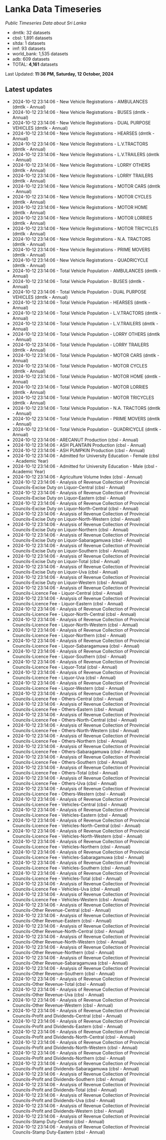 # Lanka Data Timeseries
*Public Timeseries Data about Sri Lanka*

* dmtlk: 32 datasets
* cbsl: 1,891 datasets
* sltda: 1 datasets
* imf: 93 datasets
* world_bank: 1,535 datasets
* adb: 609 datasets
* TOTAL: **4,161** datasets

Last Updated: **11:36 PM, Saturday, 12 October, 2024**

## Latest updates

* 2024-10-12 23:14:06 - New Vehicle Registrations - AMBULANCES (dmtlk - Annual)
* 2024-10-12 23:14:06 - New Vehicle Registrations - BUSES (dmtlk - Annual)
* 2024-10-12 23:14:06 - New Vehicle Registrations - DUAL PURPOSE VEHICLES (dmtlk - Annual)
* 2024-10-12 23:14:06 - New Vehicle Registrations - HEARSES (dmtlk - Annual)
* 2024-10-12 23:14:06 - New Vehicle Registrations - L.V.TRACTORS (dmtlk - Annual)
* 2024-10-12 23:14:06 - New Vehicle Registrations - L.V.TRAILERS (dmtlk - Annual)
* 2024-10-12 23:14:06 - New Vehicle Registrations - LORRY OTHERS (dmtlk - Annual)
* 2024-10-12 23:14:06 - New Vehicle Registrations - LORRY TRAILERS (dmtlk - Annual)
* 2024-10-12 23:14:06 - New Vehicle Registrations - MOTOR CARS (dmtlk - Annual)
* 2024-10-12 23:14:06 - New Vehicle Registrations - MOTOR CYCLES (dmtlk - Annual)
* 2024-10-12 23:14:06 - New Vehicle Registrations - MOTOR HOME (dmtlk - Annual)
* 2024-10-12 23:14:06 - New Vehicle Registrations - MOTOR LORRIES (dmtlk - Annual)
* 2024-10-12 23:14:06 - New Vehicle Registrations - MOTOR TRICYCLES (dmtlk - Annual)
* 2024-10-12 23:14:06 - New Vehicle Registrations - N.A. TRACTORS (dmtlk - Annual)
* 2024-10-12 23:14:06 - New Vehicle Registrations - PRIME MOVERS (dmtlk - Annual)
* 2024-10-12 23:14:06 - New Vehicle Registrations - QUADRICYCLE (dmtlk - Annual)
* 2024-10-12 23:14:06 - Total Vehicle Population - AMBULANCES (dmtlk - Annual)
* 2024-10-12 23:14:06 - Total Vehicle Population - BUSES (dmtlk - Annual)
* 2024-10-12 23:14:06 - Total Vehicle Population - DUAL PURPOSE VEHICLES (dmtlk - Annual)
* 2024-10-12 23:14:06 - Total Vehicle Population - HEARSES (dmtlk - Annual)
* 2024-10-12 23:14:06 - Total Vehicle Population - L.V.TRACTORS (dmtlk - Annual)
* 2024-10-12 23:14:06 - Total Vehicle Population - L.V.TRAILERS (dmtlk - Annual)
* 2024-10-12 23:14:06 - Total Vehicle Population - LORRY OTHERS (dmtlk - Annual)
* 2024-10-12 23:14:06 - Total Vehicle Population - LORRY TRAILERS (dmtlk - Annual)
* 2024-10-12 23:14:06 - Total Vehicle Population - MOTOR CARS (dmtlk - Annual)
* 2024-10-12 23:14:06 - Total Vehicle Population - MOTOR CYCLES (dmtlk - Annual)
* 2024-10-12 23:14:06 - Total Vehicle Population - MOTOR HOME (dmtlk - Annual)
* 2024-10-12 23:14:06 - Total Vehicle Population - MOTOR LORRIES (dmtlk - Annual)
* 2024-10-12 23:14:06 - Total Vehicle Population - MOTOR TRICYCLES (dmtlk - Annual)
* 2024-10-12 23:14:06 - Total Vehicle Population - N.A. TRACTORS (dmtlk - Annual)
* 2024-10-12 23:14:06 - Total Vehicle Population - PRIME MOVERS (dmtlk - Annual)
* 2024-10-12 23:14:06 - Total Vehicle Population - QUADRICYCLE (dmtlk - Annual)
* 2024-10-12 23:14:06 - ARECANUT Production (cbsl - Annual)
* 2024-10-12 23:14:06 - ASH PLANTAIN Production (cbsl - Annual)
* 2024-10-12 23:14:06 - ASH PUMPKIN Production (cbsl - Annual)
* 2024-10-12 23:14:06 - Admitted for University Education - Female (cbsl - Academic Year)
* 2024-10-12 23:14:06 - Admitted for University Education - Male (cbsl - Academic Year)
* 2024-10-12 23:14:06 - Agriculture Volume Index (cbsl - Annual)
* 2024-10-12 23:14:06 - Analysis of Revenue Collection of Provincial Councils-Excise Duty on Liquor-Central (cbsl - Annual)
* 2024-10-12 23:14:06 - Analysis of Revenue Collection of Provincial Councils-Excise Duty on Liquor-Eastern (cbsl - Annual)
* 2024-10-12 23:14:06 - Analysis of Revenue Collection of Provincial Councils-Excise Duty on Liquor-North-Central (cbsl - Annual)
* 2024-10-12 23:14:06 - Analysis of Revenue Collection of Provincial Councils-Excise Duty on Liquor-North-Western (cbsl - Annual)
* 2024-10-12 23:14:06 - Analysis of Revenue Collection of Provincial Councils-Excise Duty on Liquor-Northern (cbsl - Annual)
* 2024-10-12 23:14:06 - Analysis of Revenue Collection of Provincial Councils-Excise Duty on Liquor-Sabaragamuwa (cbsl - Annual)
* 2024-10-12 23:14:06 - Analysis of Revenue Collection of Provincial Councils-Excise Duty on Liquor-Southern (cbsl - Annual)
* 2024-10-12 23:14:06 - Analysis of Revenue Collection of Provincial Councils-Excise Duty on Liquor-Total (cbsl - Annual)
* 2024-10-12 23:14:06 - Analysis of Revenue Collection of Provincial Councils-Excise Duty on Liquor-Uva (cbsl - Annual)
* 2024-10-12 23:14:06 - Analysis of Revenue Collection of Provincial Councils-Excise Duty on Liquor-Western (cbsl - Annual)
* 2024-10-12 23:14:06 - Analysis of Revenue Collection of Provincial Councils-Licence Fee - Liquor-Central (cbsl - Annual)
* 2024-10-12 23:14:06 - Analysis of Revenue Collection of Provincial Councils-Licence Fee - Liquor-Eastern (cbsl - Annual)
* 2024-10-12 23:14:06 - Analysis of Revenue Collection of Provincial Councils-Licence Fee - Liquor-North-Central (cbsl - Annual)
* 2024-10-12 23:14:06 - Analysis of Revenue Collection of Provincial Councils-Licence Fee - Liquor-North-Western (cbsl - Annual)
* 2024-10-12 23:14:06 - Analysis of Revenue Collection of Provincial Councils-Licence Fee - Liquor-Northern (cbsl - Annual)
* 2024-10-12 23:14:06 - Analysis of Revenue Collection of Provincial Councils-Licence Fee - Liquor-Sabaragamuwa (cbsl - Annual)
* 2024-10-12 23:14:06 - Analysis of Revenue Collection of Provincial Councils-Licence Fee - Liquor-Southern (cbsl - Annual)
* 2024-10-12 23:14:06 - Analysis of Revenue Collection of Provincial Councils-Licence Fee - Liquor-Total (cbsl - Annual)
* 2024-10-12 23:14:06 - Analysis of Revenue Collection of Provincial Councils-Licence Fee - Liquor-Uva (cbsl - Annual)
* 2024-10-12 23:14:06 - Analysis of Revenue Collection of Provincial Councils-Licence Fee - Liquor-Western (cbsl - Annual)
* 2024-10-12 23:14:06 - Analysis of Revenue Collection of Provincial Councils-Licence Fee - Others-Central (cbsl - Annual)
* 2024-10-12 23:14:06 - Analysis of Revenue Collection of Provincial Councils-Licence Fee - Others-Eastern (cbsl - Annual)
* 2024-10-12 23:14:06 - Analysis of Revenue Collection of Provincial Councils-Licence Fee - Others-North-Central (cbsl - Annual)
* 2024-10-12 23:14:06 - Analysis of Revenue Collection of Provincial Councils-Licence Fee - Others-North-Western (cbsl - Annual)
* 2024-10-12 23:14:06 - Analysis of Revenue Collection of Provincial Councils-Licence Fee - Others-Northern (cbsl - Annual)
* 2024-10-12 23:14:06 - Analysis of Revenue Collection of Provincial Councils-Licence Fee - Others-Sabaragamuwa (cbsl - Annual)
* 2024-10-12 23:14:06 - Analysis of Revenue Collection of Provincial Councils-Licence Fee - Others-Southern (cbsl - Annual)
* 2024-10-12 23:14:06 - Analysis of Revenue Collection of Provincial Councils-Licence Fee - Others-Total (cbsl - Annual)
* 2024-10-12 23:14:06 - Analysis of Revenue Collection of Provincial Councils-Licence Fee - Others-Uva (cbsl - Annual)
* 2024-10-12 23:14:06 - Analysis of Revenue Collection of Provincial Councils-Licence Fee - Others-Western (cbsl - Annual)
* 2024-10-12 23:14:06 - Analysis of Revenue Collection of Provincial Councils-Licence Fee - Vehicles-Central (cbsl - Annual)
* 2024-10-12 23:14:06 - Analysis of Revenue Collection of Provincial Councils-Licence Fee - Vehicles-Eastern (cbsl - Annual)
* 2024-10-12 23:14:06 - Analysis of Revenue Collection of Provincial Councils-Licence Fee - Vehicles-North-Central (cbsl - Annual)
* 2024-10-12 23:14:06 - Analysis of Revenue Collection of Provincial Councils-Licence Fee - Vehicles-North-Western (cbsl - Annual)
* 2024-10-12 23:14:06 - Analysis of Revenue Collection of Provincial Councils-Licence Fee - Vehicles-Northern (cbsl - Annual)
* 2024-10-12 23:14:06 - Analysis of Revenue Collection of Provincial Councils-Licence Fee - Vehicles-Sabaragamuwa (cbsl - Annual)
* 2024-10-12 23:14:06 - Analysis of Revenue Collection of Provincial Councils-Licence Fee - Vehicles-Southern (cbsl - Annual)
* 2024-10-12 23:14:06 - Analysis of Revenue Collection of Provincial Councils-Licence Fee - Vehicles-Total (cbsl - Annual)
* 2024-10-12 23:14:06 - Analysis of Revenue Collection of Provincial Councils-Licence Fee - Vehicles-Uva (cbsl - Annual)
* 2024-10-12 23:14:06 - Analysis of Revenue Collection of Provincial Councils-Licence Fee - Vehicles-Western (cbsl - Annual)
* 2024-10-12 23:14:06 - Analysis of Revenue Collection of Provincial Councils-Other Revenue-Central (cbsl - Annual)
* 2024-10-12 23:14:06 - Analysis of Revenue Collection of Provincial Councils-Other Revenue-Eastern (cbsl - Annual)
* 2024-10-12 23:14:06 - Analysis of Revenue Collection of Provincial Councils-Other Revenue-North-Central (cbsl - Annual)
* 2024-10-12 23:14:06 - Analysis of Revenue Collection of Provincial Councils-Other Revenue-North-Western (cbsl - Annual)
* 2024-10-12 23:14:06 - Analysis of Revenue Collection of Provincial Councils-Other Revenue-Northern (cbsl - Annual)
* 2024-10-12 23:14:06 - Analysis of Revenue Collection of Provincial Councils-Other Revenue-Sabaragamuwa (cbsl - Annual)
* 2024-10-12 23:14:06 - Analysis of Revenue Collection of Provincial Councils-Other Revenue-Southern (cbsl - Annual)
* 2024-10-12 23:14:06 - Analysis of Revenue Collection of Provincial Councils-Other Revenue-Total (cbsl - Annual)
* 2024-10-12 23:14:06 - Analysis of Revenue Collection of Provincial Councils-Other Revenue-Uva (cbsl - Annual)
* 2024-10-12 23:14:06 - Analysis of Revenue Collection of Provincial Councils-Other Revenue-Western (cbsl - Annual)
* 2024-10-12 23:14:06 - Analysis of Revenue Collection of Provincial Councils-Profit and Dividends-Central (cbsl - Annual)
* 2024-10-12 23:14:06 - Analysis of Revenue Collection of Provincial Councils-Profit and Dividends-Eastern (cbsl - Annual)
* 2024-10-12 23:14:06 - Analysis of Revenue Collection of Provincial Councils-Profit and Dividends-North-Central (cbsl - Annual)
* 2024-10-12 23:14:06 - Analysis of Revenue Collection of Provincial Councils-Profit and Dividends-North-Western (cbsl - Annual)
* 2024-10-12 23:14:06 - Analysis of Revenue Collection of Provincial Councils-Profit and Dividends-Northern (cbsl - Annual)
* 2024-10-12 23:14:06 - Analysis of Revenue Collection of Provincial Councils-Profit and Dividends-Sabaragamuwa (cbsl - Annual)
* 2024-10-12 23:14:06 - Analysis of Revenue Collection of Provincial Councils-Profit and Dividends-Southern (cbsl - Annual)
* 2024-10-12 23:14:06 - Analysis of Revenue Collection of Provincial Councils-Profit and Dividends-Total (cbsl - Annual)
* 2024-10-12 23:14:06 - Analysis of Revenue Collection of Provincial Councils-Profit and Dividends-Uva (cbsl - Annual)
* 2024-10-12 23:14:06 - Analysis of Revenue Collection of Provincial Councils-Profit and Dividends-Western (cbsl - Annual)
* 2024-10-12 23:14:06 - Analysis of Revenue Collection of Provincial Councils-Stamp Duty-Central (cbsl - Annual)
* 2024-10-12 23:14:06 - Analysis of Revenue Collection of Provincial Councils-Stamp Duty-Eastern (cbsl - Annual)